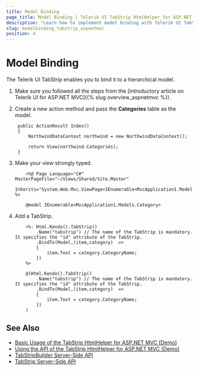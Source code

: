 ```yaml
---
title: Model Binding
page_title: Model Binding | Telerik UI TabStrip HtmlHelper for ASP.NET MVC
description: "Learn how to implement model binding with Telerik UI TabStrip HtmlHelper for ASP.NET MVC."
slug: modelbinding_tabstrip_aspnetmvc
position: 4
---
```


# Model Binding

The Telerik UI TabStrip enables you to bind it to a hierarchical model.

1. Make sure you followed all the steps from the [introductory article on Telerik UI for ASP.NET MVC]({% slug overview_aspnetmvc %}).
1. Create a new action method and pass the **Categories** table as the model.

        public ActionResult Index()
        {
            NorthwindDataContext northwind = new NorthwindDataContext();

            return View(northwind.Categories);
        }

1. Make your view strongly typed.

    ```ASPX
        <%@ Page Language="C#" MasterPageFile="~/Views/Shared/Site.Master"
            Inherits="System.Web.Mvc.ViewPage<IEnumerable<MvcApplication1.Models.Category>>" %>
    ```
    ```Razor
        @model IEnumerable<MvcApplication1.Models.Category>
    ```

1. Add a TabStrip.

    ```ASPX
        <%: Html.Kendo().TabStrip()
            .Name("tabstrip") // The name of the TabStrip is mandatory. It specifies the "id" attribute of the TabStrip.
            .BindTo(Model,(item,category)  =>
            {
                item.Text = category.CategoryName;
            })
        %>
    ```
    ```Razor
        @(Html.Kendo().TabStrip()
            .Name("tabstrip") // The name of the TabStrip is mandatory. It specifies the "id" attribute of the TabStrip.
            .BindTo(Model,(item,category)  =>
            {
                item.Text = category.CategoryName;
            })
        )
    ```

## See Also

* [Basic Usage of the TabStrip HtmlHelper for ASP.NET MVC (Demo)](https://demos.telerik.com/aspnet-mvc/tabstrip)
* [Using the API of the TabStrip HtmlHelper for ASP.NET MVC (Demo)](https://demos.telerik.com/aspnet-mvc/tabstrip/api)
* [TabStripBuilder Server-Side API](http://docs.telerik.com/aspnet-mvc/api/Kendo.Mvc.UI.Fluent/TabStripBuilder)
* [TabStrip Server-Side API](/api/tabstrip)
